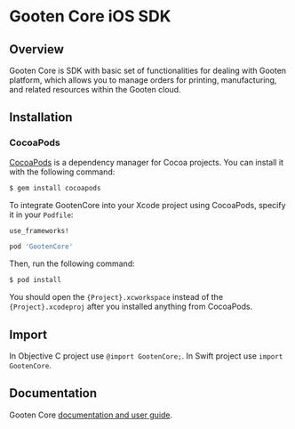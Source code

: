 # Gooten Core iOS SDK

## Overview
Gooten Core is SDK with basic set of functionalities for dealing with Gooten platform, which allows you to manage orders for printing, manufacturing, and related resources within the Gooten cloud.

## Installation
### CocoaPods

[CocoaPods](http://cocoapods.org) is a dependency manager for Cocoa projects. You can install it with the following command:

``` bash
$ gem install cocoapods
```

To integrate GootenCore into your Xcode project using CocoaPods, specify it in your `Podfile`:

``` ruby
use_frameworks!

pod 'GootenCore'
```
Then, run the following command:

``` bash
$ pod install
```

You should open the `{Project}.xcworkspace` instead of the `{Project}.xcodeproj` after you installed anything from CocoaPods.

## Import
In Objective C project use ```@import GootenCore;```. In Swift project use ```import GootenCore```.

## Documentation
Gooten Core [documentation and user guide](https://github.com/printdotio/gooten-ios-core/blob/master/docs/gooten_core_sdk.md).
